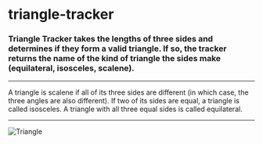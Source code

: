 # triangle-tracker
### Triangle Tracker takes the lengths of three sides and determines if they form a valid triangle. If so, the tracker returns the name of the kind of triangle the sides make (equilateral, isosceles, scalene).
------------------------------------------
A triangle is scalene if all of its three sides are different (in which case, the three angles are also different). If two of its sides are equal, a triangle is called isosceles. A triangle with all three equal sides is called equilateral.

------------------------------------------
![Triangle]()
